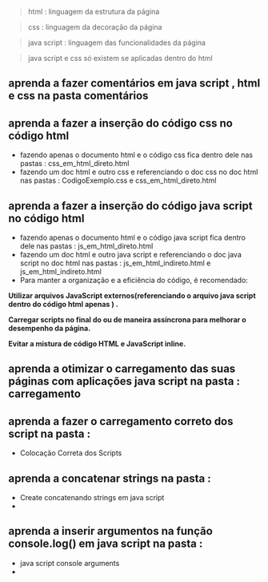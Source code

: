 >html : linguagem da estrutura da página

>css : linguagem da decoração da página

>java script : linguagem das funcionalidades da página

> java script e css só existem se aplicadas dentro do html 

## aprenda a fazer comentários em java script , html e css na pasta comentários 

## aprenda a fazer a inserção do código css no código html 
* fazendo apenas o documento html e o código css fica dentro dele nas pastas  : css_em_html_direto.html 
* fazendo um doc html e outro css e referenciando o doc css no doc html nas pastas  : CodigoExemplo.css e css_em_html_direto.html 

## aprenda a fazer a inserção do código java script no código html 
*  fazendo apenas o documento html e o código java script fica dentro dele nas pastas : js_em_html_direto.html 
* fazendo um doc html e outro java script e referenciando o doc java script no doc html nas pastas  : js_em_html_indireto.html e js_em_html_indireto.html
* Para manter a organização e a eficiência do código, é recomendado:
  
**Utilizar arquivos JavaScript externos(referenciando o arquivo java script dentro do código html apenas ) .**
  
**Carregar scripts no final do <body> ou de maneira assíncrona para melhorar o desempenho da página.**

**Evitar a mistura de código HTML e JavaScript inline.**

## aprenda a otimizar o carregamento das suas páginas com aplicações java script na pasta : carregamento 

## aprenda a fazer o carregamento correto dos script na pasta :
* Colocação Correta dos Scripts

## aprenda a concatenar strings na pasta : 
* Create concatenando strings em java script
* 
## aprenda a inserir argumentos na função console.log() em java script na pasta : 
* java script console arguments
* 

